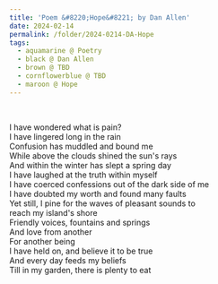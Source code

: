 ```yaml
---
title: 'Poem &#8220;Hope&#8221; by Dan Allen'
date: 2024-02-14
permalink: /folder/2024-0214-DA-Hope
tags:
  - aquamarine @ Poetry
  - black @ Dan Allen
  - brown @ TBD
  - cornflowerblue @ TBD
  - maroon @ Hope
---
```


<br>

<p>
I have wondered what is pain?<br>
I have lingered long in the rain<br>
Confusion has muddled and bound me<br>
While above the clouds shined the sun's rays<br>
And within the winter has slept a spring day<br>
I have laughed at the truth within myself<br>
I have coerced confessions out of the dark side of me<br>
I have doubted my worth and found many faults<br>
Yet still, I pine for the waves of pleasant sounds to<br>
reach my island's shore<br>
Friendly voices, fountains and springs<br>
And love from another<br>
For another being<br>
I have held on, and believe it to be true<br>
And every day feeds my beliefs<br>
Till in my garden, there is plenty to eat<br>
</p>